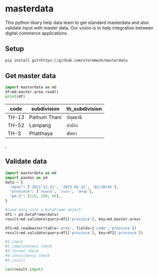 # masterdata

This python libary help data team to get standard masterdata and also validate input with master data. Our vision is to help integration between digital commerce applications.

## Setup

```bash
pip install git+https://github.com/storemesh/masterdata

```

## Get master data
```python
import masterdata as md
df=md.master.area.read()
print(df)
```
| code  | subdivision | th_subdivision | 
| ------------- | ------------- | ------------- |
| TH-13  | Pathum Thani | ปทุมธานี  |
| TH-52	| Lampang | ลำปาง |
| TH-S	| Phatthaya | พัทยา |
 , 



## Validate data
```python
import masterdata as md
import pandas as pd
data = {
  "date": ['2022-12-31', '2023-01-31', '02/30/65'],
  "province": ['ปทุมธานี', 'ลำบาง', 'พัทยp'],
  "pm.5": [120, 200, 60],
}

#load data into a DataFrame object:
df1 = pd.DataFrame(data)
result=md.validate(query=df1['province'], key=md.master.area)

df2=md.readmaster(table='area', fields=['code','province'])
result=md.validate(query=df1['province'], key=df2['province'])

#1.input
#2.completeness check
#3.format check
#4.consistency check
#5.result 

len(result.input)
```


